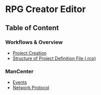 # RPG Creator Editor

## Table of Content

### Workflows & Overview

  - [Project Creation](./ProjectCreation.md)
  - [Structure of Project Definition File (.rcp)](ProjectDefinitionFile.md)
  
### ManCenter

  - [Events](./mancenter/Events.md)
  - [Network Protocol](./mancenter/NetworkProtocol.md)